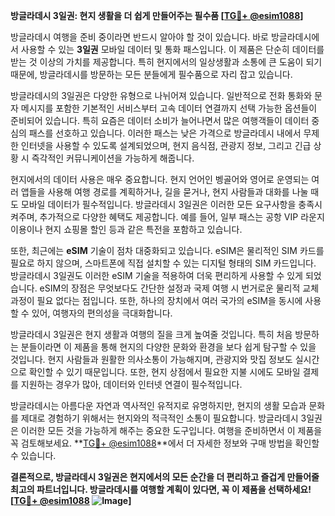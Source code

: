 **방글라데시 3일권: 현지 생활을 더 쉽게 만들어주는 필수품 [[TG💪+ @esim1088](https://t.me/s/esim1088)]**

방글라데시 여행을 준비 중이라면 반드시 알아야 할 것이 있습니다. 바로 방글라데시에서 사용할 수 있는 **3일권** 모바일 데이터 및 통화 패스입니다. 이 제품은 단순히 데이터를 받는 것 이상의 가치를 제공합니다. 특히 현지에서의 일상생활과 소통에 큰 도움이 되기 때문에, 방글라데시를 방문하는 모든 분들에게 필수품으로 자리 잡고 있습니다.

방글라데시의 3일권은 다양한 유형으로 나뉘어져 있습니다. 일반적으로 전화 통화와 문자 메시지를 포함한 기본적인 서비스부터 고속 데이터 연결까지 선택 가능한 옵션들이 준비되어 있습니다. 특히 요즘은 데이터 소비가 늘어나면서 많은 여행객들이 데이터 중심의 패스를 선호하고 있습니다. 이러한 패스는 낮은 가격으로 방글라데시 내에서 무제한 인터넷을 사용할 수 있도록 설계되었으며, 현지 음식점, 관광지 정보, 그리고 긴급 상황 시 즉각적인 커뮤니케이션을 가능하게 해줍니다.

현지에서의 데이터 사용은 매우 중요합니다. 현지 언어인 벵골어와 영어로 운영되는 여러 앱들을 사용해 여행 경로를 계획하거나, 길을 묻거나, 현지 사람들과 대화를 나눌 때도 모바일 데이터가 필수적입니다. 방글라데시 3일권은 이러한 모든 요구사항을 충족시켜주며, 추가적으로 다양한 혜택도 제공합니다. 예를 들어, 일부 패스는 공항 VIP 라운지 이용이나 현지 쇼핑몰 할인 등과 같은 특전을 포함하고 있습니다.

또한, 최근에는 **eSIM** 기술이 점차 대중화되고 있습니다. eSIM은 물리적인 SIM 카드를 필요로 하지 않으며, 스마트폰에 직접 설치할 수 있는 디지털 형태의 SIM 카드입니다. 방글라데시 3일권도 이러한 eSIM 기술을 적용하여 더욱 편리하게 사용할 수 있게 되었습니다. eSIM의 장점은 무엇보다도 간단한 설정과 국제 여행 시 번거로운 물리적 교체 과정이 필요 없다는 점입니다. 또한, 하나의 장치에서 여러 국가의 eSIM을 동시에 사용할 수 있어, 여행자의 편의성을 극대화합니다.

방글라데시 3일권은 현지 생활과 여행의 질을 크게 높여줄 것입니다. 특히 처음 방문하는 분들이라면 이 제품을 통해 현지의 다양한 문화와 환경을 보다 쉽게 탐구할 수 있을 것입니다. 현지 사람들과 원활한 의사소통이 가능해지며, 관광지와 맛집 정보도 실시간으로 확인할 수 있기 때문입니다. 또한, 현지 상점에서 필요한 지불 시에도 모바일 결제를 지원하는 경우가 많아, 데이터와 인터넷 연결이 필수적입니다.

방글라데시는 아름다운 자연과 역사적인 유적지로 유명하지만, 현지의 생활 모습과 문화를 제대로 경험하기 위해서는 현지와의 적극적인 소통이 필요합니다. 방글라데시 3일권은 이러한 모든 것을 가능하게 해주는 중요한 도구입니다. 여행을 준비하면서 이 제품을 꼭 검토해보세요. **[TG💪+ @esim1088](https://t.me/s/esim1088)**에서 더 자세한 정보와 구매 방법을 확인할 수 있습니다.

**결론적으로, 방글라데시 3일권은 현지에서의 모든 순간을 더 편리하고 즐겁게 만들어줄 최고의 파트너입니다. 방글라데시를 여행할 계획이 있다면, 꼭 이 제품을 선택하세요! [[TG💪+ @esim1088](https://t.me/s/esim1088) ![Image](https://i.postimg.cc/Y0z9fWf4/image.png)]**